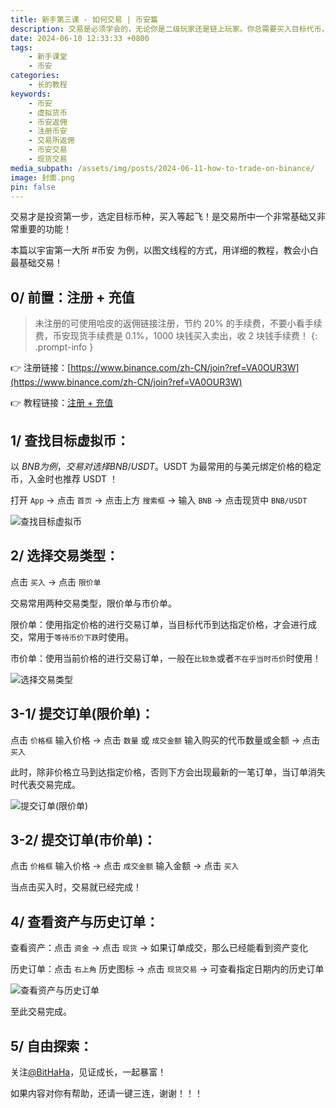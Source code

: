 ```yaml
---
title: 新手第三课 - 如何交易 | 币安篇
description: 交易是必须学会的，无论你是二级玩家还是链上玩家。你总需要买入目标代币，等待回报或缴纳链上手续费(Gas)。
date: 2024-06-10 12:33:33 +0800
tags:
    - 新手课堂
    - 币安
categories:
    - 长的教程
keywords:
    - 币安
    - 虚拟货币
    - 币安返佣
    - 注册币安
    - 交易所返佣
    - 币安交易
    - 现货交易
media_subpath: /assets/img/posts/2024-06-11-how-to-trade-on-binance/
image: 封面.png
pin: false
---
```


交易才是投资第一步，选定目标币种，买入等起飞！是交易所中一个非常基础又非常重要的功能！

本篇以宇宙第一大所 #币安 为例，以图文线程的方式，用详细的教程，教会小白最基础交易！

## **0/ 前置：注册 + 充值**

>未注册的可使用哈皮的返佣链接注册，节约 20% 的手续费，不要小看手续费，币安现货手续费是 0.1%，1000 块钱买入卖出，收 2 块钱手续费！
{: .prompt-info }

👉 注册链接：[https://www.binance.com/zh-CN/join?ref=VA0OUR3W](https://www.binance.com/zh-CN/join?ref=VA0OUR3W)

👉 教程链接：[注册 + 充值](https://bithappy.xyz/posts/how-to-deposit-fiat-currency-to-binance/)

## **1/  查找目标虚拟币：**

以 $BNB 为例，交易对选择 BNB/USDT。$USDT 为最常用的与美元绑定价格的稳定币，入金时也推荐 USDT ！

打开 `App` -> 点击 `首页`  -> 点击上方 `搜索框`  -> 输入 `BNB`  -> 点击现货中 `BNB/USDT`  

![查找目标虚拟币](现货交易1.png)

## **2/ 选择交易类型：**

点击 `买入`  -> 点击 `限价单`

交易常用两种交易类型，限价单与市价单。

限价单：使用指定价格的进行交易订单，当目标代币到达指定价格，才会进行成交，常用于`等待币价下跌`时使用。

市价单：使用当前价格的进行交易订单，一般在`比较急`或者`不在乎当时币价`时使用！

![选择交易类型](现货交易2.png)

## **3-1/ 提交订单(限价单)：**

点击 `价格框` 输入价格 -> 点击 `数量` 或 `成交金额` 输入购买的代币数量或金额  -> 点击 `买入`

此时，除非价格立马到达指定价格，否则下方会出现最新的一笔订单，当订单消失时代表交易完成。

![提交订单(限价单)](现货交易3.png)

## **3-2/ 提交订单(市价单)：**

点击 `价格框` 输入价格 -> 点击 `成交金额` 输入金额  -> 点击 `买入`

当点击买入时，交易就已经完成！

## **4/ 查看资产与历史订单：**

查看资产：点击 `资金` -> 点击 `现货` -> 如果订单成交，那么已经能看到资产变化

历史订单：点击 `右上角` 历史图标 -> 点击 `现货交易` -> 可查看指定日期内的历史订单

![查看资产与历史订单](现货交易4.png)

至此交易完成。

## **5/ 自由探索：**

关注[@BitHaHa](https://x.com/intent/follow?screen_name=BitHaHa)，见证成长，一起暴富！

如果内容对你有帮助，还请一键三连，谢谢！！！
